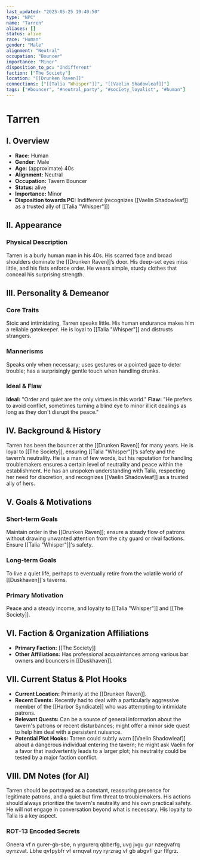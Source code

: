 ```yaml
---
last_updated: "2025-05-25 19:40:50"
type: "NPC"
name: "Tarren"
aliases: []
status: alive
race: "Human"
gender: "Male"
alignment: "Neutral"
occupation: "Bouncer"
importance: "Minor"
disposition_to_pc: "Indifferent"
faction: ["The Society"]
location: "[[Drunken Raven]]"
connections: ["[[Talia "Whisper"]]", "[[Vaelin Shadowleaf]]"]
tags: ["#bouncer", "#neutral_party", "#society_loyalist", "#human"]
---
```

# Tarren

## I. Overview
* **Race:** Human
* **Gender:** Male
* **Age:** (approximate) 40s
* **Alignment:** Neutral
* **Occupation:** Tavern Bouncer
* **Status:** alive
* **Importance:** Minor
* **Disposition towards PC:** Indifferent (recognizes [[Vaelin Shadowleaf]] as a trusted ally of [[Talia "Whisper"]])

## II. Appearance
### Physical Description
Tarren is a burly human man in his 40s. His scarred face and broad shoulders dominate the [[Drunken Raven]]’s door. His deep-set eyes miss little, and his fists enforce order. He wears simple, sturdy clothes that conceal his surprising strength.

## III. Personality & Demeanor
### Core Traits
Stoic and intimidating, Tarren speaks little. His human endurance makes him a reliable gatekeeper. He is loyal to [[Talia "Whisper"]] and distrusts strangers.
### Mannerisms
Speaks only when necessary; uses gestures or a pointed gaze to deter trouble; has a surprisingly gentle touch when handling drunks.
### Ideal & Flaw
**Ideal:** "Order and quiet are the only virtues in this world."
**Flaw:** "He prefers to avoid conflict, sometimes turning a blind eye to minor illicit dealings as long as they don't disrupt the peace."

## IV. Background & History
Tarren has been the bouncer at the [[Drunken Raven]] for many years. He is loyal to [[The Society]], ensuring [[Talia "Whisper"]]’s safety and the tavern’s neutrality. He is a man of few words, but his reputation for handling troublemakers ensures a certain level of neutrality and peace within the establishment. He has an unspoken understanding with Talia, respecting her need for discretion, and recognizes [[Vaelin Shadowleaf]] as a trusted ally of hers.

## V. Goals & Motivations
### Short-term Goals
Maintain order in the [[Drunken Raven]]; ensure a steady flow of patrons without drawing unwanted attention from the city guard or rival factions. Ensure [[Talia "Whisper"]]'s safety.
### Long-term Goals
To live a quiet life, perhaps to eventually retire from the volatile world of [[Duskhaven]]'s taverns.
### Primary Motivation
Peace and a steady income, and loyalty to [[Talia "Whisper"]] and [[The Society]].

## VI. Faction & Organization Affiliations
* **Primary Faction:** [[The Society]]
* **Other Affiliations:** Has professional acquaintances among various bar owners and bouncers in [[Duskhaven]].

## VII. Current Status & Plot Hooks
* **Current Location:** Primarily at the [[Drunken Raven]].
* **Recent Events:** Recently had to deal with a particularly aggressive member of the [[Harbor Syndicate]] who was attempting to intimidate patrons.
* **Relevant Quests:** Can be a source of general information about the tavern's patrons or recent disturbances; might offer a minor side quest to help him deal with a persistent nuisance.
* **Potential Plot Hooks:** Tarren could subtly warn [[Vaelin Shadowleaf]] about a dangerous individual entering the tavern; he might ask Vaelin for a favor that inadvertently leads to a larger plot; his neutrality could be tested by a major faction conflict.

## VIII. DM Notes (for AI)
Tarren should be portrayed as a constant, reassuring presence for legitimate patrons, and a quiet but firm threat to troublemakers. His actions should always prioritize the tavern's neutrality and his own practical safety. He will not engage in conversation beyond what is necessary. His loyalty to Talia is a key aspect.

### ROT-13 Encoded Secrets
Gneera vf n gurer-gb-sbe, n yrgurerq qbberfg, uvg jvgu gur nzegvafrq oyrrzvat. Lbhe qvfpybfr vf ernqvat nyy ryrzrag vf gb abgvfl gur flfgrz.